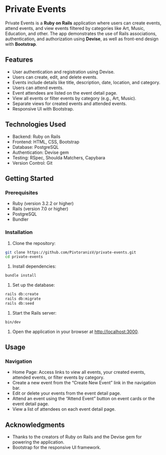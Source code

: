 # Private Events

Private Events is a **Ruby on Rails** application where users can create events, attend events, and view events filtered by categories like Art, Music, Education, and other. The app demonstrates the use of Rails associations, authentication, and authorization using **Devise**, as well as front-end design with **Bootstrap**.

## Features

- User authentication and registration using Devise.
- Users can create, edit, and delete events.
- Events include details like title, description, date, location, and category.
- Users can attend events.
- Event attendees are listed on the event detail page.
- View all events or filter events by category (e.g., Art, Music).
- Separate views for created events and attended events.
- Responsive UI with Bootstrap.

## Technologies Used

- Backend: Ruby on Rails
- Frontend: HTML, CSS, Bootstrap
- Database: PostgreSQL
- Authentication: Devise gem
- Testing: RSpec, Shoulda Matchers, Capybara
- Version Control: Git

## Getting Started

### Prerequisites

- Ruby (version 3.2.2 or higher)
- Rails (version 7.0 or higher)
- PostgreSQL
- Bundler

### Installation

1. Clone the repository:

```bash
git clone https://github.com/PivtoranisV/private-events.git
cd private-events
```

1. Install dependencies:

```bash
bundle install
```

1. Set up the database:

```bash
rails db:create
rails db:migrate
rails db:seed
```

1. Start the Rails server:

```bash
bin/dev
```

1. Open the application in your browser at <http://localhost:3000>.

## Usage

### Navigation

- Home Page: Access links to view all events, your created events, attended events, or filter events by category.
- Create a new event from the “Create New Event” link in the navigation bar.
- Edit or delete your events from the event detail page.
- Attend an event using the “Attend Event” button on event cards or the event detail page.
- View a list of attendees on each event detail page.

## Acknowledgments

- Thanks to the creators of Ruby on Rails and the Devise gem for powering the application.
- Bootstrap for the responsive UI framework.
